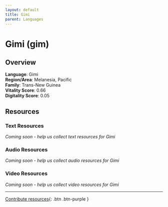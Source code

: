 ```yaml
---
layout: default
title: Gimi
parent: Languages
---
```


# Gimi (gim)

## Overview

**Language**: Gimi  
**Region/Area**: Melanesia, Pacific  
**Family**: Trans-New Guinea  
**Vitality Score**: 0.66  
**Digitality Score**: 0.05  

## Resources

### Text Resources
*Coming soon - help us collect text resources for Gimi*

### Audio Resources
*Coming soon - help us collect audio resources for Gimi*

### Video Resources
*Coming soon - help us collect video resources for Gimi*

---

[Contribute resources](https://fairtrain.github.io/){: .btn .btn-purple }
